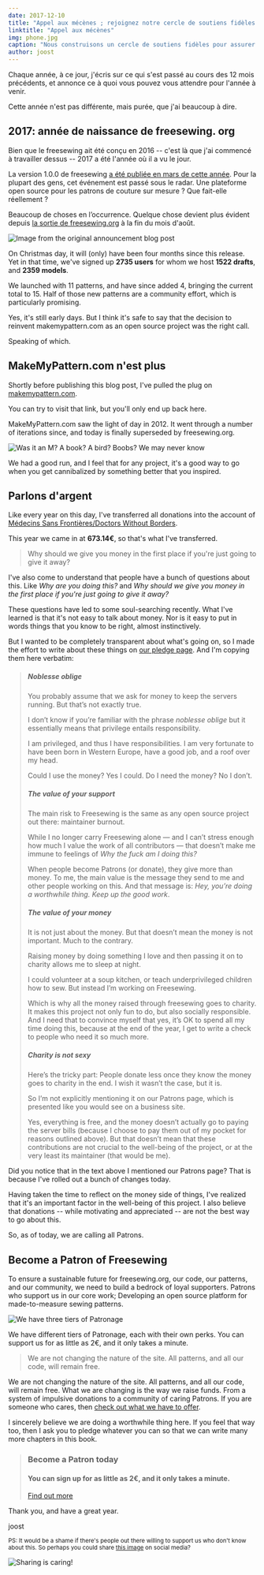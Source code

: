 ```yaml
---
date: 2017-12-10
title: "Appel aux mécènes ; rejoignez notre cercle de soutiens fidèles."
linktitle: "Appel aux mécènes"
img: phone.jpg
caption: "Nous construisons un cercle de soutiens fidèles pour assurer un avenir durable à freesewing.org, à notre code, à nos modèles et à notre communauté."
author: joost
---
```


Chaque année, à ce jour, j'écris sur ce qui s'est passé au cours des 12 mois précédents, et annonce ce à quoi vous pouvez vous attendre pour l'année à venir.

Cette année n'est pas différente, mais purée, que j'ai beaucoup à dire.

## 2017: année de naissance de freesewing. org

Bien que le freesewing ait été conçu en 2016 -- c'est là que j'ai commencé à travailler dessus -- 2017 a été l'année où il a vu le jour.

La version 1.0.0 de freesewing [a été publiée en mars de cette année](/blog/announcing-freesewing/). Pour la plupart des gens, cet événement est passé sous le radar. Une plateforme open source pour les patrons de couture sur mesure ? Que fait-elle réellement ?

Beaucoup de choses en l’occurrence. Quelque chose devient plus évident depuis [la sortie de freesewing.org](/blog/open-for-business/) à la fin du mois d'août.

![Image from the original announcement blog post](open.jpg)

On Christmas day, it will (only) have been four months since this release. Yet in that time, we've signed up **2735 users** for whom we host **1522 drafts**, and **2359 models**.

We launched with 11 patterns, and have since added 4, bringing the current total to 15. Half of those new patterns are a community effort, which is particularly promising.

Yes, it's still early days. But I think it's safe to say that the decision to reinvent makemypattern.com as an open source project was the right call.

Speaking of which.

## MakeMyPattern.com n'est plus
Shortly before publishing this blog post, I've pulled the plug on [makemypattern.com](https://makemypattern.com/).

You can try to visit that link, but you'll only end up back here.

MakeMyPattern.com saw the light of day in 2012. It went through a number of iterations since, and today is finally superseded by freesewing.org.

![Was it an M? A book? A bird? Boobs? We may never know](mmp.png)

We had a good run, and I feel that for any project, it's a good way to go when you get cannibalized by something better that you inspired.

## Parlons d'argent
Like every year on this day, I've transferred all donations into the account of [Médecins Sans Frontières/Doctors Without Borders](http://www.msf.org/).

This year we came in at **673.14€**, so that's what I've transferred.

> Why should we give you money in the first place if you're just going to give it away?

I've also come to understand that people have a bunch of questions about this. Like *Why are you doing this?* and *Why should we give you money in the first place if you're just going to give it away?*

These questions have led to some soul-searching recently. What I've learned is that it's not easy to talk about money. Nor is it easy to put in words things that you know to be right, almost instinctively.

But I wanted to be completely transparent about what's going on, so I made the effort to write about these things on [our pledge page](/about/pledge). And I'm copying them here verbatim:

> ##### Noblesse oblige
> 
> You probably assume that we ask for money to keep the servers running. But that’s not exactly true.
> 
> I don’t know if you’re familiar with the phrase *noblesse oblige* but it essentially means that privilege entails responsibility.
> 
> I am privileged, and thus I have responsibilities. I am very fortunate to have been born in Western Europe, have a good job, and a roof over my head.
> 
> Could I use the money? Yes I could. Do I need the money? No I don’t.
> 
> ##### The value of your support
> 
> The main risk to Freesewing is the same as any open source project out there: maintainer burnout.
> 
> While I no longer carry Freesewing alone — and I can’t stress enough how much I value the work of all contributors — that doesn’t make me immune to feelings of *Why the fuck am I doing this?*
> 
> When people become Patrons (or donate), they give more than money. To me, the main value is the message they send to me and other people working on this. And that message is: *Hey, you’re doing a worthwhile thing. Keep up the good work*.
> 
> ##### The value of your money
> 
> It is not just about the money. But that doesn’t mean the money is not important. Much to the contrary.
> 
> Raising money by doing something I love and then passing it on to charity allows me to sleep at night.
> 
> I could volunteer at a soup kitchen, or teach underprivileged children how to sew. But instead I’m working on Freesewing.
> 
> Which is why all the money raised through freesewing goes to charity. It makes this project not only fun to do, but also socially responsible. And I need that to convince myself that yes, it’s OK to spend all my time doing this, because at the end of the year, I get to write a check to people who need it so much more.
> 
> ##### Charity is not sexy
> 
> Here’s the tricky part: People donate less once they know the money goes to charity in the end. I wish it wasn’t the case, but it is.
> 
> So I’m not explicitly mentioning it on our Patrons page, which is presented like you would see on a business site.
> 
> Yes, everything is free, and the money doesn’t actually go to paying the server bills (because I choose to pay them out of my pocket for reasons outlined above). But that doesn’t mean that these contributions are not crucial to the well-being of the project, or at the very least its maintainer (that would be me).

Did you notice that in the text above I mentioned our Patrons page? That is because I've rolled out a bunch of changes today.

Having taken the time to reflect on the money side of things, I've realized that it's an important factor in the well-being of this project. I also believe that donations -- while motivating and appreciated -- are not the best way to go about this.

So, as of today, we are calling all Patrons.

## Become a Patron of Freesewing

To ensure a sustainable future for freesewing.org, our code, our patterns, and our community, we need to build a bedrock of loyal supporters. Patrons who support us in our core work; Developing an open source platform for made-to-measure sewing patterns.

![We have three tiers of Patronage](patron-medals.jpg)

We have different tiers of Patronage, each with their own perks. You can support us for as little as 2€, and it only takes a minute.

> We are not changing the nature of the site. All patterns, and all our code, will remain free.

We are not changing the nature of the site. All patterns, and all our code, will remain free. What we are changing is the way we raise funds. From a system of impulsive donations to a community of caring Patrons. If you are someone who cares, then [check out what we have to offer](/patrons/join).

I sincerely believe we are doing a worthwhile thing here. If you feel that way too, then I ask you to pledge whatever you can so that we can write many more chapters in this book.

> ### Become a Patron today
> 
> #### You can sign up for as little as 2€, and it only takes a minute.
> 
> [Find out more](/patrons/join)

Thank you, and have a great year.

joost

<small>PS: It would be a shame if there's people out there willing to support us who don't know about this. 
So perhaps you could share [this image](patrons-ig.png) on social media? <i class="fa fa-arrow-down" aria-hidden="true"></i></small>

![Sharing is caring!](patrons-ig.png)
